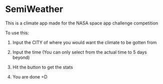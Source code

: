 # SemiWeather
This is a climate app made for the NASA space app challenge competition


To use this:

1) Input the CITY of where you would want the climate to be gotten from

2) Input the time (You can only select from the actual time to 5 days beyond)

3) Hit the button to get the stats

4) You are done =D
